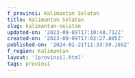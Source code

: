 ```yaml
---
f_provinsi: Kalimantan Selatan
title: Kalimantan Selatan
slug: kalimantan-selatan
updated-on: '2023-09-09T17:10:48.712Z'
created-on: '2023-09-09T17:02:27.805Z'
published-on: '2024-01-21T11:33:59.165Z'
f_region: Kalimantan
layout: '[provinsi].html'
tags: provinsi
---
```



